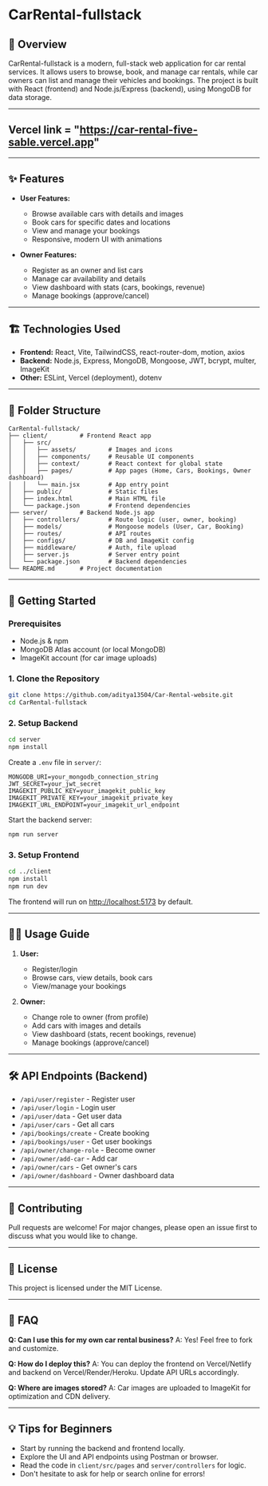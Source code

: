 # CarRental-fullstack

## 🚗 Overview

CarRental-fullstack is a modern, full-stack web application for car rental services. It allows users to browse, book, and manage car rentals, while car owners can list and manage their vehicles and bookings. The project is built with React (frontend) and Node.js/Express (backend), using MongoDB for data storage.

---

## Vercel link = "https://car-rental-five-sable.vercel.app"
---

## ✨ Features

- **User Features:**
  - Browse available cars with details and images
  - Book cars for specific dates and locations
  - View and manage your bookings
  - Responsive, modern UI with animations

- **Owner Features:**
  - Register as an owner and list cars
  - Manage car availability and details
  - View dashboard with stats (cars, bookings, revenue)
  - Manage bookings (approve/cancel)

---

## 🏗️ Technologies Used

- **Frontend:** React, Vite, TailwindCSS, react-router-dom, motion, axios
- **Backend:** Node.js, Express, MongoDB, Mongoose, JWT, bcrypt, multer, ImageKit
- **Other:** ESLint, Vercel (deployment), dotenv

---

## 📁 Folder Structure

```
CarRental-fullstack/
├── client/         # Frontend React app
│   ├── src/
│   │   ├── assets/         # Images and icons
│   │   ├── components/     # Reusable UI components
│   │   ├── context/        # React context for global state
│   │   ├── pages/          # App pages (Home, Cars, Bookings, Owner dashboard)
│   │   └── main.jsx        # App entry point
│   ├── public/             # Static files
│   ├── index.html          # Main HTML file
│   └── package.json        # Frontend dependencies
├── server/         # Backend Node.js app
│   ├── controllers/        # Route logic (user, owner, booking)
│   ├── models/             # Mongoose models (User, Car, Booking)
│   ├── routes/             # API routes
│   ├── configs/            # DB and ImageKit config
│   ├── middleware/         # Auth, file upload
│   ├── server.js           # Server entry point
│   └── package.json        # Backend dependencies
└── README.md       # Project documentation
```

---

## 🚀 Getting Started

### Prerequisites

- Node.js & npm
- MongoDB Atlas account (or local MongoDB)
- ImageKit account (for car image uploads)

### 1. Clone the Repository

```sh
git clone https://github.com/aditya13504/Car-Rental-website.git
cd CarRental-fullstack
```

### 2. Setup Backend

```sh
cd server
npm install
```

Create a `.env` file in `server/`:

```
MONGODB_URI=your_mongodb_connection_string
JWT_SECRET=your_jwt_secret
IMAGEKIT_PUBLIC_KEY=your_imagekit_public_key
IMAGEKIT_PRIVATE_KEY=your_imagekit_private_key
IMAGEKIT_URL_ENDPOINT=your_imagekit_url_endpoint
```

Start the backend server:

```sh
npm run server
```

### 3. Setup Frontend

```sh
cd ../client
npm install
npm run dev
```

The frontend will run on [http://localhost:5173](http://localhost:5173) by default.

---

## 🧑‍💻 Usage Guide

1. **User:**
   - Register/login
   - Browse cars, view details, book cars
   - View/manage your bookings

2. **Owner:**
   - Change role to owner (from profile)
   - Add cars with images and details
   - View dashboard (stats, recent bookings, revenue)
   - Manage bookings (approve/cancel)

---

## 🛠️ API Endpoints (Backend)

- `/api/user/register` - Register user
- `/api/user/login` - Login user
- `/api/user/data` - Get user data
- `/api/user/cars` - Get all cars
- `/api/bookings/create` - Create booking
- `/api/bookings/user` - Get user bookings
- `/api/owner/change-role` - Become owner
- `/api/owner/add-car` - Add car
- `/api/owner/cars` - Get owner's cars
- `/api/owner/dashboard` - Owner dashboard data

---

## 📝 Contributing

Pull requests are welcome! For major changes, please open an issue first to discuss what you would like to change.

---

## 📄 License

This project is licensed under the MIT License.

---

## 🙋 FAQ

**Q: Can I use this for my own car rental business?**
A: Yes! Feel free to fork and customize.

**Q: How do I deploy this?**
A: You can deploy the frontend on Vercel/Netlify and backend on Vercel/Render/Heroku. Update API URLs accordingly.

**Q: Where are images stored?**
A: Car images are uploaded to ImageKit for optimization and CDN delivery.

---

## 💡 Tips for Beginners

- Start by running the backend and frontend locally.
- Explore the UI and API endpoints using Postman or browser.
- Read the code in `client/src/pages` and `server/controllers` for logic.
- Don't hesitate to ask for help or search online for errors!
